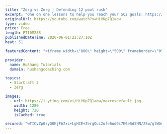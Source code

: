 ```yaml
---
title: "Zerg vs Zerg | Defending 12 pool rush"
excerpt: "One on one lessons to help you reach your SC2 goals: https://www.hushangcoaching.com ------------------------------------------------------------------------------------------------------- In this guide we take a look at how to defend one of the most infamous \"zerg rushes\" in sc2: the 12 pool. This rush"
originalUrl: https://youtube.com/watch?v=HiVKp7Q1aow
type: video
price: Free
length: PT10M28S
publishedDateTime: 2020-06-01T22:27:10Z
heat: 51

featuredContent: "<iframe width=\"800\" height=\"500\" frameborder=\"0\" src=\"https://www.youtube.com/embed/HiVKp7Q1aow\" allow=\"accelerometer; autoplay; encrypted-media; gyroscope; picture-in-picture\" allowfullscreen></iframe>"

provider:
  name: HuShang Tutorials
  domain: hushangcoaching.com

topics:
  - StarCraft 2
  - Zerg

images:
  - url: https://i.ytimg.com/vi/HiVKp7Q1aow/maxresdefault.jpg
    width: 1280
    height: 720
    isCached: true

secured: "wTICvZp0zyG0KjFAZxc+LgHCE+ZergOuL2ufe6ud9i7K6eSd5NN/ZSw/glWGcFCV07kXUI03bMB6cL2UXCu5cmpr+glvLVVXh4wLa9MCS24FJ3ep0nONFVH+iHVyrR0GQHLRfRQXnhgqBo17n9mWKD8IU1zt7K06DKNMpS9lFEtxyUlHh3I8kX0HBMVk9LsulYrZPGdw6ifw1x20nJI5zL/eIwSFxPFWAoL/E10DmefZ8irfP6gsJALVtLDUx7zT0s8F34FhVfbQ9iuniDpzakzlvHSR+vJ00VSgREIPNVcoEo90QzEoAniRHhDhdyikWzbGy863IJsdKq08HDOTKXc0O9U/POl71VRHRV51tUPkI/Uk9fYcoRBs+I6SgSNKMrHgNz3TmxpABb/oInKXeNTssACheZG5yMdqu7jz8pw=;wr8WVMLe0ByDDJzlCb+50Q=="
---
```


